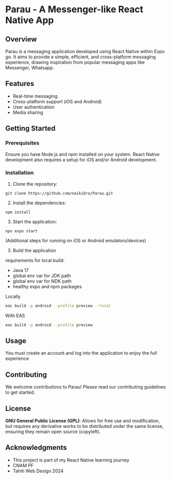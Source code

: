 # Parau - A Messenger-like React Native App

## Overview

Parau is a messaging application developed using React Native within Expo go. It aims to provide a simple, efficient, and cross-platform messaging experience, drawing inspiration from popular messaging apps like Messenger, Whatsapp.

## Features

- Real-time messaging
- Cross-platform support (iOS and Android)
- User authentication
- Media sharing

## Getting Started

### Prerequisites

Ensure you have Node.js and npm installed on your system. React Native development also requires a setup for iOS and/or Android development.

### Installation

1. Clone the repository:

```
git clone https://github.com/naikibro/Parau.git
```

2. Install the dependencies:

```
npm install
```

3. Start the application:

```
npx expo start
```

(Additional steps for running on iOS or Android emulators/devices)

3. Build the application

requirements for local build:

- Java 17
- global env var for JDK path
- global env var for NDK path
- healthy expo and npm packages

Locally

```sh
eas build -p android --profile preview --local
```

With EAS

```sh
eas build -p android --profile preview
```

## Usage

You must create an account and log into the application to enjoy the full experience

## Contributing

We welcome contributions to Parau! Please read our contributing guidelines to get started.

## License

**GNU General Public License (GPL)**: Allows for free use and modification, but requires any derivative works to be distributed under the same license, ensuring they remain open source (copyleft).

## Acknowledgments

- This project is part of my React Native learning journey
- CNAM PF
- Tahiti Web Design 2024
